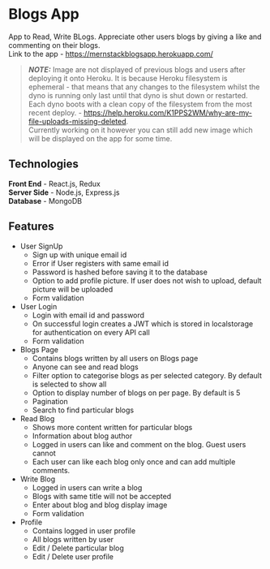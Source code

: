 # Blogs App
App to Read, Write BLogs. Appreciate other users blogs by giving a like and commenting on their blogs.  
Link to the app - https://mernstackblogsapp.herokuapp.com/  
> **_NOTE:_**  Image are not displayed of previous blogs and users after deploying it onto Heroku. It is because Heroku filesystem is ephemeral - that means that any changes to the filesystem whilst the dyno is running only last until that dyno is shut down or restarted. Each dyno boots with a clean copy of the filesystem from the most recent deploy. - https://help.heroku.com/K1PPS2WM/why-are-my-file-uploads-missing-deleted.  
Currently working on it however you can still add new image which will be displayed on the app for some time.

## Technologies
**Front End** - React.js, Redux  
**Server Side** - Node.js, Express.js  
**Database** - MongoDB  

## Features
* User SignUp
    * Sign up with unique email id
    * Error if User registers with same email id
    * Password is hashed before saving it to the database
    * Option to add profile picture. If user does not wish to upload, default picture will be uploaded
    * Form validation
* User Login
    * Login with email id and password
    * On successful login creates a JWT which is stored in localstorage for authentication on every API call
    * Form validation
* Blogs Page
    * Contains blogs written by all users on Blogs page
    * Anyone can see and read blogs
    * Filter option to categorise blogs as per selected category. By default is selected to show all
    * Option to display number of blogs on per page. By default is 5
    * Pagination
    * Search to find particular blogs
* Read Blog
    * Shows more content written for particular blogs
    * Information about blog author
    * Logged in users can like and comment on the blog. Guest users cannot
    * Each user can like each blog only once and can add multiple comments.
* Write Blog
    * Logged in users can write a blog
    * Blogs with same title will not be accepted
    * Enter about blog and blog display image
    * Form validation
* Profile
    * Contains logged in user profile
    * All blogs written by user
    * Edit / Delete particular blog
    * Edit / Delete user profile
